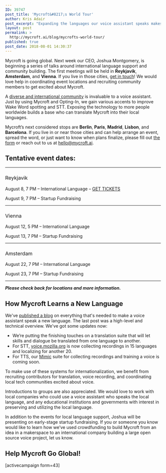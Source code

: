 ```yaml
---
ID: 39747
post_title: 'Mycroft&#8217;s World Tour'
author: Kris Adair
post_excerpt: "Expanding the languages our voice assistant speaks makes Mycroft better. We're visiting near you to build our international community."
layout: post
permalink: >
  http://mycroft.ai/blog/mycrofts-world-tour/
published: true
post_date: 2018-08-01 14:30:37
---
```

<span style="font-weight: 400;">Mycroft is going global. Next week our CEO, Joshua Montgomery, is beginning a series of talks around international language support and community building. The first meetings will be held in <strong>Reykjavik</strong>, <strong>Amsterdam</strong>, and <strong>Vienna</strong>. If you live in those cities, <a href="https://mycroft.ai/blog/mycrofts-world-tour/#help-mycroft-go-global">get in touch</a>! We would love help in coordinating event locations and recruiting community members to get excited about Mycroft.</span>

<span style="font-weight: 400;">A <a href="https://mycroft.ai/blog/languages-are-hard/" target="_blank" rel="noopener">diverse and international community</a> is invaluable to a voice assistant. Just by using Mycroft and Opting-In, we gain various accents to improve Wake Word spotting and STT. Exposing the technology to more people worldwide builds a base who can translate Mycroft into their local languages.</span>

<span style="font-weight: 400;">Mycroft’s next considered stops are <strong>Berlin</strong>, <strong>Paris</strong>, <strong>Madrid</strong>, <strong>Lisbon</strong>, and <strong>Barcelona</strong>. If you live in or near those cities and can help arrange an event, spread the word, or just want to know when plans finalize, please fill out </span><a href="https://mycroft.ai/blog/mycrofts-world-tour/#help-mycroft-go-global"><span style="font-weight: 400;">the form</span></a><span style="font-weight: 400;"> or reach out to us at </span><a href="mailto:hello@mycroft.ai" target="_blank" rel="noopener"><span style="font-weight: 400;">hello@mycroft.ai</span></a><span style="font-weight: 400;">.</span>
<h2></h2>
<h2>Tentative event dates:</h2>

<hr />

<h3><span style="font-weight: 400;">Reykjavik</span></h3>
<span style="font-weight: 400;">August 8, 7 PM – International Language – <a href="https://www.eventbrite.com/e/an-icelandic-voice-assistant-teaching-mycroft-ai-new-languages-tickets-48811821472?utm-medium=discovery&amp;utm-campaign=social&amp;utm-content=attendeeshare&amp;aff=escb&amp;utm-source=cp&amp;utm-term=listing" target="_blank" rel="noopener">GET TICKETS</a></span>

<span style="font-weight: 400;">August 9, 7 PM – Startup Fundraising</span>

<hr />

<h3><span style="font-weight: 400;">Vienna</span></h3>
<span style="font-weight: 400;">August 12, 5 PM – International Language </span>

<span style="font-weight: 400;">August 13, 7 PM – Startup Fundraising</span>

<hr />

<h3><span style="font-weight: 400;">Amsterdam</span></h3>
<span style="font-weight: 400;">August 22, 7 PM – International Language</span>

<span style="font-weight: 400;">August 23, 7 PM – Startup Fundraising</span>

<hr />

<em><strong>Please check back for locations and more information.</strong></em>
<h2></h2>
<h2>How Mycroft Learns a New Language</h2>
We've <a href="https://mycroft.ai/blog/languages-are-hard/" target="_blank" rel="noopener">published a blog</a> on everything that's needed to make a voice assistant speak a new language. The last post was a high-level and technical overview. We've got some updates now:
<ul>
 	<li><span style="font-weight: 400;">We’re putting the finishing touches on a translation suite that will let skills and dialogue be translated from one language to another.</span></li>
 	<li><span style="font-weight: 400;">For STT, <a href="https://voice.mozilla.org/" target="_blank" rel="noopener">voice.mozilla.org</a> is now collecting recordings in 15 languages and localizing for another 20.</span></li>
 	<li><span style="font-weight: 400;">For TTS, our <a href="https://github.com/MycroftAI/mimic2" target="_blank" rel="noopener">Mimic</a> suite for collecting recordings and training a voice is coming soon.</span></li>
</ul>
<span style="font-weight: 400;">To make use of these systems for internationalization, we benefit from recruiting contributors for translation, voice recording, and coordinating local tech communities excited about voice.</span>

<span style="font-weight: 400;">Introductions to groups are also appreciated. We would love to work with local companies who could use a voice assistant who speaks the local language, and any educational institutions and governments with interest in preserving and utilizing the local language.</span>

<span style="font-weight: 400;">In addition to the events for local language support, Joshua will be presenting on early-stage startup fundraising. If you or someone you know would like to learn how we’ve used crowdfunding to build Mycroft from an idea in a makerspace to an international company building a large open source voice project, let us know.</span>
<h2></h2>
<h2>Help Mycroft Go Global!</h2>
[activecampaign form=43]

&nbsp;